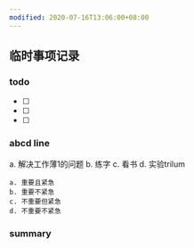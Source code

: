 ```yaml
---
modified: 2020-07-16T13:06:00+08:00
---
```


## 临时事项记录



### todo

* [ ]
* [ ]
* [ ]

### abcd line

a.  解决工作薄1的问题
b.  练字
c.  看书
d. 实验trilum

```
a. 重要且紧急
b. 重要不紧急
c. 不重要但紧急
d. 不重要不紧急
```

### summary